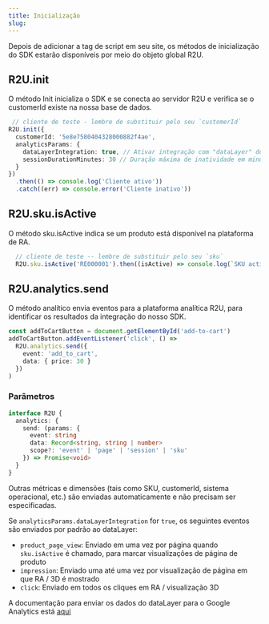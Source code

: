 ```yaml
---
title: Inicialização
slug: 
---
```

Depois de adicionar a tag de script em seu site, os métodos de inicialização do SDK estarão disponíveis por meio do objeto global R2U.


## R2U.init

O método Init inicializa o SDK e se conecta ao servidor R2U e verifica se o customerId existe na nossa base de dados.


```typescript
 // cliente de teste - lembre de substituir pelo seu `customerId`
R2U.init({
  customerId: '5e8e7580404328000882f4ae',
  analyticsParams: {
    dataLayerIntegration: true, // Ativar integração com "dataLayer" do Google Tag Manager (dafault: true)
    sessionDurationMinutes: 30 // Duração máxima de inatividade em minutos dentro de uma sessão. Usar mesmo valor que no Google Analytics (default: 30)
  }
})
  .then(() => console.log('Cliente ativo'))
  .catch((err) => console.error('Cliente inativo'))
```


## R2U.sku.isActive

O método sku.isActive indica se um produto está disponível na plataforma de RA.

```typescript
  // cliente de teste -- lembre de substituir pelo seu `sku`
  R2U.sku.isActive('RE000001').then((isActive) => console.log(`SKU active? ${isActive ? '✓' : '✗'}`))
```

## R2U.analytics.send

O método analítico envia eventos para a plataforma analítica R2U, para identificar os resultados da integração do nosso SDK.


```typescript
const addToCartButton = document.getElementById('add-to-cart')
addToCartButton.addEventListener('click', () =>
  R2U.analytics.send({
    event: 'add_to_cart',
    data: { price: 30 }
  })
)
```
### Parâmetros 

```typescript
interface R2U {
  analytics: {
    send: (params: {
      event: string
      data: Record<string, string | number>
      scope?: 'event' | 'page' | 'session' | 'sku'
    }) => Promise<void>
  }
}
```

Outras métricas e dimensões (tais como SKU, customerId, sistema operacional, etc.) são enviadas automaticamente e não precisam ser especificadas.

Se `analyticsParams.dataLayerIntegration` for `true`, os seguintes eventos são enviados por padrão ao dataLayer:

- `product_page_view`: Enviado em uma vez por página quando `sku.isActive` é chamado, para marcar visualizações de página de produto
- `impression`: Enviado uma até uma vez por visualização de página em que RA / 3D é mostrado
- `click`: Enviado em todos os cliques em RA / visualização 3D

A documentação para enviar os dados do dataLayer para o Google Analytics está  [aqui](https://github.com/r2u-io/documentation/blob/master/gtm_setup/Analytics_Setup_pt-br.md)